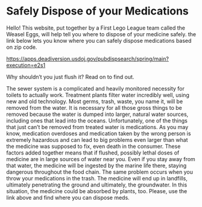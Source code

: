 # Safely Dispose of your Medications


Hello! This website, put together by a First Lego League team called the Weasel Eggs, will help tell you where to dispose of your medicine safely. the link below lets you know where you can safely dispose medications based on zip code.



https://apps.deadiversion.usdoj.gov/pubdispsearch/spring/main?execution=e2s1


Why shouldn’t you just flush it? Read on to find out.


The sewer system is a complicated and heavily monitored necessity for toilets to actually work. Treatment plants filter water incredibly well, using new and old technology. Most germs, trash, waste, you name it, will be removed from the water. It is necessary for all those gross things to be removed because the water is dumped into larger, natural water sources, including ones that lead into the oceans. Unfortunately, one of the things that just can’t be removed from treated water is medications. As you may know, medication overdoses and medication taken by the wrong person is extremely hazardous and can lead to big problems even larger than what the medicine was supposed to fix, even death in the consumer. These factors added together means that if flushed, possibly lethal doses of medicine are in large sources of water near you. Even if you stay away from that water, the medicine will be ingested by the marine life there, staying dangerous throughout the food chain. The same problem occurs when you throw your medications in the trash. The medicine will end up in landfills, ultimately penetrating the ground and ultimately, the groundwater. In this situation, the medicine could be absorbed by plants, too. Please, use the link above and find where you can dispose meds.

